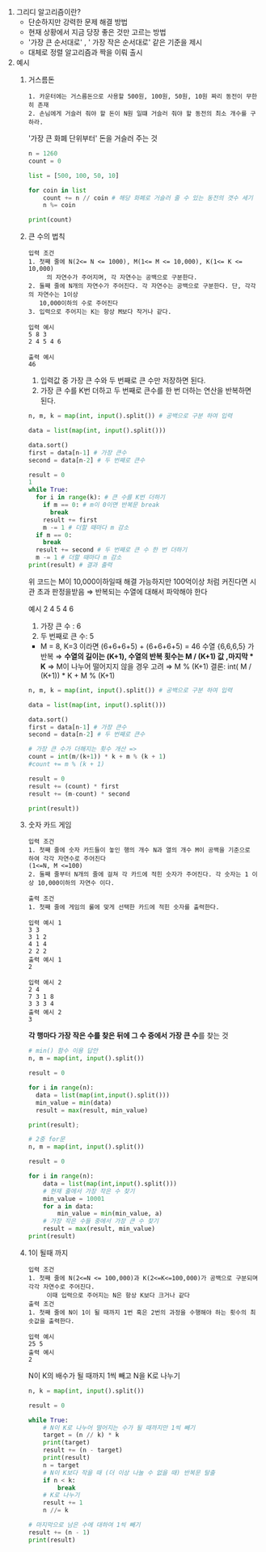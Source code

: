 1. 그리디 알고리즘이란? 
    - 단순하지만 강력한 문제 해결 방법
    - 현재 상황에서 지금 당장 좋은 것만 고르는 방법
    - '가장 큰 순서대로' , ' 가장 작은 순서대로' 같은 기준을 제시
    - 대체로 정렬 알고리즘과 짝을 이뤄 출시
2. 예시
    1. 거스름돈 

        ```
        1. 카운터에는 거스름돈으로 사용할 500원, 100원, 50원, 10원 짜리 동전이 무한히 존재
        2. 손님에게 거슬러 줘야 할 돈이 N원 일떄 거슬러 줘야 할 동전의 최소 개수를 구하라.
        ```

        '가장 큰 화폐 단위부터' 돈을 거슬러 주는 것 

        ```python
        n = 1260
        count = 0

        list = [500, 100, 50, 10]

        for coin in list 
        	count += n // coin # 해당 화폐로 거슬러 줄 수 있는 동전의 갯수 세기
        	n %= coin 

        print(count)
        ```

    2. 큰 수의 법칙 

        ```
        입력 조건
        1. 첫째 줄에 N(2<= N <= 1000), M(1<= M <= 10,000), K(1<= K <= 10,000)
        	 의 자연수가 주어지며, 각 자연수는 공백으로 구분한다. 
        2. 둘째 줄에 N개의 자연수가 주어진다. 각 자연수는 공백으로 구분한다. 단, 각각의 자연수는 1이상
           10,000이하의 수로 주어진다
        3. 입력으로 주어지는 K는 항상 M보다 작거나 같다.

        입력 예시 
        5 8 3
        2 4 5 4 6 

        출력 예시
        46
        ```

        1. 입력값 중 가장 큰 수와 두 번째로 큰 수만 저장하면 된다.
        2. 가장 큰 수를 K번 더하고 두 번째로 큰수를 한 번 더하는 연산을 반복하면 된다.

        ```python
        n, m, k = map(int, input().split()) # 공백으로 구분 하여 입력

        data = list(map(int, input().split())) 

        data.sort()
        first = data[n-1] # 가장 큰수
        second = data[n-2] # 두 번째로 큰수

        result = 0
        1
        while True:
          for i in range(k): # 큰 수를 K번 더하기 
            if m == 0: # m이 0이면 반복문 break
              break
            result += first 
            m -= 1 # 더할 때마다 m 감소 
          if m == 0:
            break
          result += second # 두 번째로 큰 수 한 번 더하기
          m -= 1 # 더할 때마다 m 감소
        print(result) # 결과 출력
        ```

        위 코드는 M이 10,000이하일때 해결 가능하지만 
        100억이상 처럼 커진다면 시관 초과 판정을받음 
        ⇒ 반복되는 수열에 대해서 파악해야 한다 

        예시 2 4 5 4 6 
        1. 가장 큰 수 : 6
        2. 두 번째로 큰 수: 5
        - M = 8, K=3 이라면 
        (6+6+6+5) + (6+6+6+5) = 46
        수열 {6,6,6,5} 가 반복 
        ⇒ **수열의 길이는 (K+1), 수열의 반복 횟수는 M / (K+1) 값** **,마지막 * K** 
        ⇒ M이 나누어 떨어지지 않을 경우 고려 ⇒ M % (K+1) 
        결론: int( M / (K+1)) * K + M % (K+1)

        ```python
        n, m, k = map(int, input().split()) # 공백으로 구분 하여 입력

        data = list(map(int, input().split())) 

        data.sort()
        first = data[n-1] # 가장 큰수
        second = data[n-2] # 두 번째로 큰수

        # 가장 큰 수가 더해지는 횟수 개산 => 
        count = int(m/(k+1)) * k + m % (k + 1)
        #count += m % (k + 1)

        result = 0
        result += (count) * first
        result += (m-count) * second

        print(result))
        ```

    3. 숫자 카드 게임

        ```
        입력 조건
        1. 첫째 줄에 숫자 카드들이 놓인 행의 개수 N과 열의 개수 M이 공백을 기준으로 하여 각각 자연수로 주어진다
        (1<=N, M <=100)
        2. 둘째 줄부터 N개의 줄에 걸쳐 각 카드에 적힌 숫자가 주어진다. 각 숫자는 1 이상 10,000이하의 자연수 이다.

        출력 조건 
        1. 첫째 줄에 게임의 룰에 맞게 선택한 카드에 적힌 숫자를 출력한다.

        입력 예시 1
        3 3
        3 1 2
        4 1 4
        2 2 2
        출력 예시 1
        2

        입력 예시 2
        2 4
        7 3 1 8
        3 3 3 4
        출력 예시 2
        3
        ```

        **각 행마다 가장 작은 수를 찾은 뒤에 그 수 중에서 가장 큰 수**를 찾는 것

        ```python
        # min() 함수 이용 답안
        n, m = map(int, input().split())

        result = 0

        for i in range(n):
          data = list(map(int,input().split()))
          min_value = min(data)
          result = max(result, min_value)

        print(result);

        # 2중 for문
        n, m = map(int, input().split())

        result = 0

        for i in range(n):
        	data = list(map(int,input().split()))
        	# 현재 줄에서 가장 작은 수 찾기
        	min_value = 10001 
        	for a in data: 
        		min_value = min(min_value, a)
        	# 가장 작은 수들 중에서 가장 큰 수 찾기 
        	result = max(result, min_value)
        print(result)
        ```

    4. 1이 될때 까지

        ```
        입력 조건
        1. 첫째 줄에 N(2<=N <= 100,000)과 K(2<=K<=100,000)가 공백으로 구분되며 각각 자연수로 주어진다.
        	 이때 입력으로 주어지는 N은 항상 K보다 크거나 같다
        출력 조건
        1. 첫째 줄에 N이 1이 될 때까지 1번 혹은 2번의 과정을 수행해야 하는 횟수의 최솟값을 출력한다.

        입력 예시
        25 5
        출력 예시 
        2
        ```

        N이 K의 배수가 될 때까지 1씩 빼고 N을 K로 나누기 

        ```python
        n, k = map(int, input().split())

        result = 0

        while True:
            # N이 K로 나누어 떨어지는 수가 될 때까지만 1씩 빼기
            target = (n // k) * k
            print(target)
            result += (n - target)
            print(result)
            n = target
            # N이 K보다 작을 때 (더 이상 나눌 수 없을 때) 반복문 탈출
            if n < k:
                break
            # K로 나누기
            result += 1
            n //= k

        # 마지막으로 남은 수에 대하여 1씩 빼기
        result += (n - 1)
        print(result)
        ```